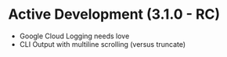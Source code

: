 Active Development (3.1.0 - RC)
=====================================
- Google Cloud Logging needs love
- CLI Output with multiline scrolling (versus truncate)